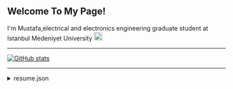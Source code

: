 ## Welcome To My Page!

I'm Mustafa,electrical and electronics engineering graduate student at Istanbul Medeniyet University <img src="https://scontent.fyei6-2.fna.fbcdn.net/v/t1.6435-9/40628834_1850685315012710_5368884960256065536_n.png?_nc_cat=105&ccb=1-5&_nc_sid=09cbfe&_nc_ohc=SNKJiOKxO24AX8AsaH5&_nc_ht=scontent.fyei6-2.fna&oh=a0ff2e237eb4f4c0d8da1b753212f061&oe=618A1B2B" width="20" height="20" /> 

---
[![GitHub stats](https://github-readme-stats.vercel.app/api?username=MustafaBayrak1&theme=vue-dark)](https://github-readme-stats.vercel.app/api?username=MustafaBayrak1&theme=vue-dark)

---
<details>
<summary>resume.json</summary>

```json
{
	"headerInfo": {
		"province": "Uskudar, Istanbul",
		"email": "bayrakmusti@gmail.com"
	},
	"socialMedia": {
		"mailAddress": "bayrakmusti@gmail.com",
		"youtube": "https://www.youtube.com/channel/UC91d-5klahcnXHVn47nj9LA",
		"instagram": "https://www.instagram.com/mustafa.bayrak_/",
		"linkedin": "https://www.linkedin.com/in/mustafabayrak1/",
		"medium": "https://medium.com/@bayrakmusti"
	},
	"technicalSkills": {
		"Robotics": [
			"ROS",
			"Gazebo",
		],
		"Essentials": [
			"MATLAB",
			"AutoCAD",
			"Docker",
			"Proteus",
			"OrCAD"
		],
		"programmingLanguages": [
			"C",
			"C++",
			"C#",
			"Python",
		],
	},
	"Internships": {
		"First": {
			"firm": "ComPro",
  			"title": "Software Engineering Intern",
			"startDate": "2019-06-24",
			"endDate": "2020-07-22"
		},
		"Second": {
			"firm": "Republic of Turkey Ministry of Environment and Urbanisation",
			"title": "Electrical Engineering Intern",
			"startDate": "2021-07-26",
			"endDate": "2021-08-20"
		},
	},
	"education": {
		"BSc": {
			"name": "Istanbul Medeniyet University",
			"majorIn": "Electrical and Electronics Engineering",
			"startDate": 2017,
			"endDate": 2021
		}
		"Master": {
			"name": "Istanbul Medeniyet University",
			"majorIn": "Electrical and Electronics Engineering-Robotics",
			"startDate": 2021,
			"endDate": 2023
		}
	}
  "Passions": {
		"Aviation": [
			"Ace Combat",
			"Revell Models",
		],
		"Education": [
			"university selection guidance",
			"lecture notes (coming soon)",
		],
		"Art": [
			"Drawing",
			"Cycling",
			"Driving",
		],
	},
}

```

</details>

